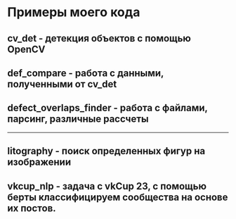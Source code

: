 # Примеры моего кода

## cv_det - детекция объектов с помощью OpenCV

## def_compare - работа с данными, полученными от cv_det

## defect_overlaps_finder - работа с файлами, парсинг, различные рассчеты
_________________

## litography - поиск определенных фигур на изображении

## vkcup_nlp - задача с vkCup 23, с помощью берты классифицируем сообщества на основе их постов. 
